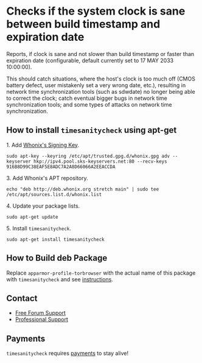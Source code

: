 # Checks if the system clock is sane between build timestamp and expiration date #

Reports, if clock is sane and not slower than build timestamp or faster than
expiration date (configurable, default currently set to 17 MAY 2033 10:00:00).

This should catch situations, where the host's clock is too much off (CMOS
battery defect, user mistakenly set a very wrong date, etc.), resulting in
network time synchronization tools (such as sdwdate) no longer being able to
correct the clock; catch eventual bigger bugs in network time synchronization
tools; and some types of attacks on network time synchronization.
## How to install `timesanitycheck` using apt-get ##

1\. Add [Whonix's Signing Key](https://www.whonix.org/wiki/Whonix_Signing_Key).

```
sudo apt-key --keyring /etc/apt/trusted.gpg.d/whonix.gpg adv --keyserver hkp://ipv4.pool.sks-keyservers.net:80 --recv-keys 916B8D99C38EAF5E8ADC7A2A8D66066A2EEACCDA
```

3\. Add Whonix's APT repository.

```
echo "deb http://deb.whonix.org stretch main" | sudo tee /etc/apt/sources.list.d/whonix.list
```

4\. Update your package lists.

```
sudo apt-get update
```

5\. Install `timesanitycheck`.

```
sudo apt-get install timesanitycheck
```

## How to Build deb Package ##

Replace `apparmor-profile-torbrowser` with the actual name of this package with `timesanitycheck` and see [instructions](https://www.whonix.org/wiki/Dev/Build_Documentation/apparmor-profile-torbrowser).

## Contact ##

* [Free Forum Support](https://forums.whonix.org)
* [Professional Support](https://www.whonix.org/wiki/Professional_Support)

## Payments ##

`timesanitycheck` requires [payments](https://www.whonix.org/wiki/Payments) to stay alive!
